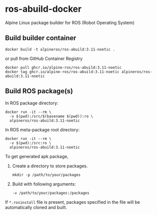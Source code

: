 # ros-abuild-docker

Alpine Linux package builder for ROS (Robot Operating System)

## Build builder container

```shell
docker build -t alpineros/ros-abuild:3.11-noetic .
```

or pull from GitHub Container Registry

```shell
docker pull ghcr.io/alpine-ros/ros-abuild:3.11-noetic
docker tag ghcr.io/alpine-ros/ros-abuild:3.11-noetic alpineros/ros-abuild:3.11-noetic
```

## Build ROS package(s)

In ROS package directory:
```shell
docker run -it --rm \
  -v $(pwd):/src/$(basename $(pwd)):ro \
  alpineros/ros-abuild:3.11-noetic
```

In ROS meta-package root directory:
```shell
docker run -it --rm \
  -v $(pwd):/src:ro \
  alpineros/ros-abuild:3.11-noetic
```

To get generated apk package,
1. Create a directory to store packages.
    ```shell
    mkdir -p /path/to/your/packages
    ```
2. Build with following arguments:
    ```
    -v /path/to/your/packages:/packages
    ```

If `*.rosinstall` file is present, packages specified in the file will be automatically cloned and built.
